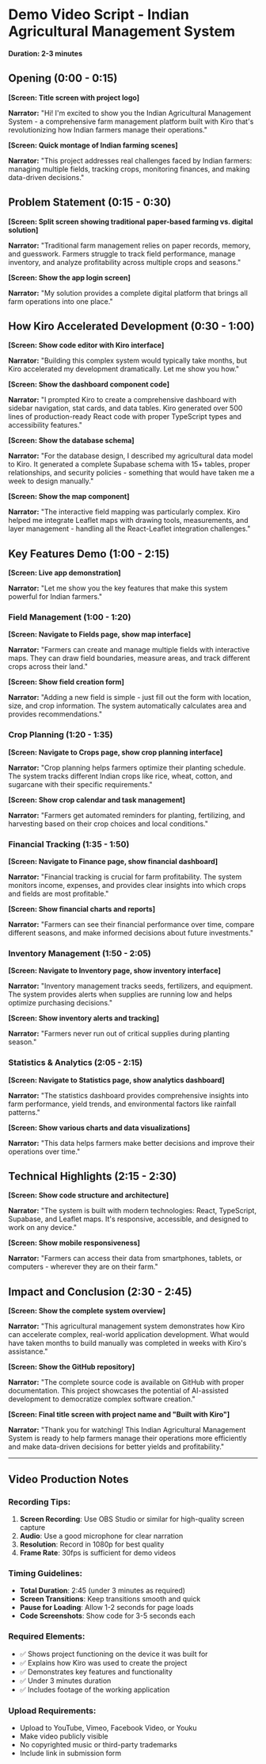 # Demo Video Script - Indian Agricultural Management System
**Duration: 2-3 minutes**

## Opening (0:00 - 0:15)
**[Screen: Title screen with project logo]**

**Narrator:** "Hi! I'm excited to show you the Indian Agricultural Management System - a comprehensive farm management platform built with Kiro that's revolutionizing how Indian farmers manage their operations."

**[Screen: Quick montage of Indian farming scenes]**

**Narrator:** "This project addresses real challenges faced by Indian farmers: managing multiple fields, tracking crops, monitoring finances, and making data-driven decisions."

## Problem Statement (0:15 - 0:30)
**[Screen: Split screen showing traditional paper-based farming vs. digital solution]**

**Narrator:** "Traditional farm management relies on paper records, memory, and guesswork. Farmers struggle to track field performance, manage inventory, and analyze profitability across multiple crops and seasons."

**[Screen: Show the app login screen]**

**Narrator:** "My solution provides a complete digital platform that brings all farm operations into one place."

## How Kiro Accelerated Development (0:30 - 1:00)
**[Screen: Show code editor with Kiro interface]**

**Narrator:** "Building this complex system would typically take months, but Kiro accelerated my development dramatically. Let me show you how."

**[Screen: Show the dashboard component code]**

**Narrator:** "I prompted Kiro to create a comprehensive dashboard with sidebar navigation, stat cards, and data tables. Kiro generated over 500 lines of production-ready React code with proper TypeScript types and accessibility features."

**[Screen: Show the database schema]**

**Narrator:** "For the database design, I described my agricultural data model to Kiro. It generated a complete Supabase schema with 15+ tables, proper relationships, and security policies - something that would have taken me a week to design manually."

**[Screen: Show the map component]**

**Narrator:** "The interactive field mapping was particularly complex. Kiro helped me integrate Leaflet maps with drawing tools, measurements, and layer management - handling all the React-Leaflet integration challenges."

## Key Features Demo (1:00 - 2:15)
**[Screen: Live app demonstration]**

**Narrator:** "Let me show you the key features that make this system powerful for Indian farmers."

### Field Management (1:00 - 1:20)
**[Screen: Navigate to Fields page, show map interface]**

**Narrator:** "Farmers can create and manage multiple fields with interactive maps. They can draw field boundaries, measure areas, and track different crops across their land."

**[Screen: Show field creation form]**

**Narrator:** "Adding a new field is simple - just fill out the form with location, size, and crop information. The system automatically calculates area and provides recommendations."

### Crop Planning (1:20 - 1:35)
**[Screen: Navigate to Crops page, show crop planning interface]**

**Narrator:** "Crop planning helps farmers optimize their planting schedule. The system tracks different Indian crops like rice, wheat, cotton, and sugarcane with their specific requirements."

**[Screen: Show crop calendar and task management]**

**Narrator:** "Farmers get automated reminders for planting, fertilizing, and harvesting based on their crop choices and local conditions."

### Financial Tracking (1:35 - 1:50)
**[Screen: Navigate to Finance page, show financial dashboard]**

**Narrator:** "Financial tracking is crucial for farm profitability. The system monitors income, expenses, and provides clear insights into which crops and fields are most profitable."

**[Screen: Show financial charts and reports]**

**Narrator:** "Farmers can see their financial performance over time, compare different seasons, and make informed decisions about future investments."

### Inventory Management (1:50 - 2:05)
**[Screen: Navigate to Inventory page, show inventory interface]**

**Narrator:** "Inventory management tracks seeds, fertilizers, and equipment. The system provides alerts when supplies are running low and helps optimize purchasing decisions."

**[Screen: Show inventory alerts and tracking]**

**Narrator:** "Farmers never run out of critical supplies during planting season."

### Statistics & Analytics (2:05 - 2:15)
**[Screen: Navigate to Statistics page, show analytics dashboard]**

**Narrator:** "The statistics dashboard provides comprehensive insights into farm performance, yield trends, and environmental factors like rainfall patterns."

**[Screen: Show various charts and data visualizations]**

**Narrator:** "This data helps farmers make better decisions and improve their operations over time."

## Technical Highlights (2:15 - 2:30)
**[Screen: Show code structure and architecture]**

**Narrator:** "The system is built with modern technologies: React, TypeScript, Supabase, and Leaflet maps. It's responsive, accessible, and designed to work on any device."

**[Screen: Show mobile responsiveness]**

**Narrator:** "Farmers can access their data from smartphones, tablets, or computers - wherever they are on their farm."

## Impact and Conclusion (2:30 - 2:45)
**[Screen: Show the complete system overview]**

**Narrator:** "This agricultural management system demonstrates how Kiro can accelerate complex, real-world application development. What would have taken months to build manually was completed in weeks with Kiro's assistance."

**[Screen: Show the GitHub repository]**

**Narrator:** "The complete source code is available on GitHub with proper documentation. This project showcases the potential of AI-assisted development to democratize complex software creation."

**[Screen: Final title screen with project name and "Built with Kiro"]**

**Narrator:** "Thank you for watching! This Indian Agricultural Management System is ready to help farmers manage their operations more efficiently and make data-driven decisions for better yields and profitability."

---

## Video Production Notes

### **Recording Tips:**
1. **Screen Recording**: Use OBS Studio or similar for high-quality screen capture
2. **Audio**: Use a good microphone for clear narration
3. **Resolution**: Record in 1080p for best quality
4. **Frame Rate**: 30fps is sufficient for demo videos

### **Timing Guidelines:**
- **Total Duration**: 2:45 (under 3 minutes as required)
- **Screen Transitions**: Keep transitions smooth and quick
- **Pause for Loading**: Allow 1-2 seconds for page loads
- **Code Screenshots**: Show code for 3-5 seconds each

### **Required Elements:**
- ✅ Shows project functioning on the device it was built for
- ✅ Explains how Kiro was used to create the project
- ✅ Demonstrates key features and functionality
- ✅ Under 3 minutes duration
- ✅ Includes footage of the working application

### **Upload Requirements:**
- Upload to YouTube, Vimeo, Facebook Video, or Youku
- Make video publicly visible
- No copyrighted music or third-party trademarks
- Include link in submission form
